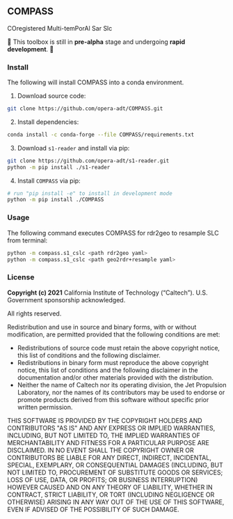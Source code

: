 ## COMPASS

COregistered Multi-temPorAl Sar Slc

🚨 This toolbox is still in **pre-alpha** stage and undergoing **rapid development**. 🚨

### Install

The following will install COMPASS into a conda environment.

 1. Download source code:

```bash
git clone https://github.com/opera-adt/COMPASS.git
```

 2. Install dependencies:

```bash
conda install -c conda-forge --file COMPASS/requirements.txt
```

 3. Download `s1-reader` and install via pip:

```bash
git clone https://github.com/opera-adt/s1-reader.git
python -m pip install ./s1-reader
```

 4. Install `COMPASS` via pip:

```bash
# run "pip install -e" to install in development mode
python -m pip install ./COMPASS
```

### Usage

The following command executes COMPASS for rdr2geo to resample SLC from terminal:

```bash
python -m compass.s1_cslc <path rdr2geo yaml>
python -m compass.s1_cslc <path geo2rdr+resample yaml>
```

### License
**Copyright (c) 2021** California Institute of Technology (“Caltech”). U.S. Government
sponsorship acknowledged.

All rights reserved.

Redistribution and use in source and binary forms, with or without modification, are permitted provided
that the following conditions are met:
* Redistributions of source code must retain the above copyright notice, this list of conditions and
the following disclaimer.
* Redistributions in binary form must reproduce the above copyright notice, this list of conditions
and the following disclaimer in the documentation and/or other materials provided with the
distribution.
* Neither the name of Caltech nor its operating division, the Jet Propulsion Laboratory, nor the
names of its contributors may be used to endorse or promote products derived from this software
without specific prior written permission.

THIS SOFTWARE IS PROVIDED BY THE COPYRIGHT HOLDERS AND CONTRIBUTORS "AS
IS" AND ANY EXPRESS OR IMPLIED WARRANTIES, INCLUDING, BUT NOT LIMITED TO,
THE IMPLIED WARRANTIES OF MERCHANTABILITY AND FITNESS FOR A PARTICULAR
PURPOSE ARE DISCLAIMED. IN NO EVENT SHALL THE COPYRIGHT OWNER OR
CONTRIBUTORS BE LIABLE FOR ANY DIRECT, INDIRECT, INCIDENTAL, SPECIAL,
EXEMPLARY, OR CONSEQUENTIAL DAMAGES (INCLUDING, BUT NOT LIMITED TO,
PROCUREMENT OF SUBSTITUTE GOODS OR SERVICES; LOSS OF USE, DATA, OR PROFITS;
OR BUSINESS INTERRUPTION) HOWEVER CAUSED AND ON ANY THEORY OF LIABILITY,
WHETHER IN CONTRACT, STRICT LIABILITY, OR TORT (INCLUDING NEGLIGENCE OR
OTHERWISE) ARISING IN ANY WAY OUT OF THE USE OF THIS SOFTWARE, EVEN IF
ADVISED OF THE POSSIBILITY OF SUCH DAMAGE.
